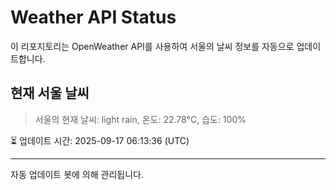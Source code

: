 
# Weather API Status

이 리포지토리는 OpenWeather API를 사용하여 서울의 날씨 정보를 자동으로 업데이트합니다.

## 현재 서울 날씨
> 서울의 현재 날씨: light rain, 온도: 22.78°C, 습도: 100%

⏳ 업데이트 시간: 2025-09-17 06:13:36 (UTC)

---
자동 업데이트 봇에 의해 관리됩니다.
